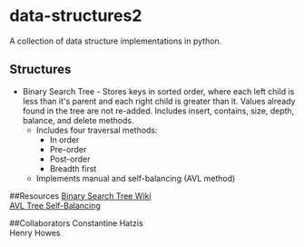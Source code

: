 # data-structures2

A collection of data structure implementations in python.

## Structures
* Binary Search Tree - Stores keys in sorted order, where each left child is less than it's parent and each right child is greater than it. Values already found in the tree are not re-added. Includes insert, contains, size, depth, balance, and delete methods.  
    * Includes four traversal methods: 
      - In order  
      - Pre-order  
      - Post-order  
      - Breadth first  
    * Implements manual and self-balancing (AVL method)  


##Resources
[Binary Search Tree Wiki](http://en.wikipedia.org/wiki/Binary_search_tree)  
[AVL Tree Self-Balancing](http://en.wikipedia.org/wiki/AVL_tree)

##Collaborators
Constantine Hatzis  
Henry Howes  
